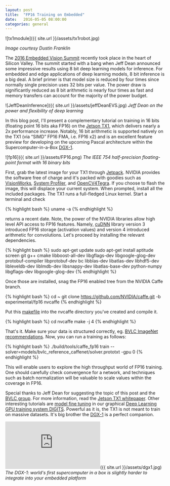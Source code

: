 ```yaml
---
layout: post
title:  "FP16 Training on Embedded"
date:   2016-05-05 08:00:00
categories: general
---
```


![tx1module]({{ site.url }}/assets/tx1robot.jpg)

*Image courtesy Dustin Franklin*


The [2016 Embedded Vision Summit][EVS] recently took place in the heart of Silicon Valley.  The summit started with a bang when Jeff Dean announced some impressive results using 8 bit deep learning models for inference.  For embedded and edge applications of deep learning models, 8 bit inference is a big deal.  A brief primer is that model size is reduced by four times since normally single precision uses 32 bits per value.  The power draw is significantly reduced as 8 bit arithmetic is nearly four times as fast and memory transfers can account for the majority of the power budget.   

![JeffDeanInference]({{ site.url }}/assets/jeffDeanEVS.jpg)
*Jeff Dean on the power and flexibility of deep learning* 

In this blog post, I'll present a complementary tutorial on training in 16 bits (floating point 16 bits aka FP16) on the [Jetson TX1][TX1], which delivers nearly a 2x performance increase.  Notably, 16 bit arithmetic is supported natively on the TX1 (via “SIMD” FP16 FMA, i.e. FP16 x2)
and is an excellent feature preview for developing on the upcoming Pascal architecture within the Supercomputer-in-a-Box [DGX-1][DGX].

![fp16]({{ site.url }}/assets/FP16.png)
*The IEEE 754 half-precision floating-point format with 16 binary bits*

First, grab the latest image for your TX1 through [Jetpack][jetpack].  NVIDIA provides the software free of charge and it's packed with goodies such as [VisionWorks][VS], [System Profiler][syspro], and [OpenCV4Tegra][opencvTegra].  If you choose to flash the image, this will displace your current system.  When prompted, install all the included packages.  The TX1 runs a full-fledged Linux kernel.  Start a terminal and check 

{% highlight bash %}
uname -a
{% endhighlight %}

returns a recent date.  Note, the power of the NVIDIA libraries allow high level API access to FP16 features.  Namely, [cuDNN][cuDNN] library version 3 introduced FP16 storage (activation values) and version 4 introduced arithmetic for convolutions.  Let's proceed by installing the relevant dependencies.

{% highlight bash %}
sudo apt-get update
sudo apt-get install aptitude screen git g++ cmake libboost-all-dev libgflags-dev libgoogle-glog-dev protobuf-compiler libprotobuf-dev bc libblas-dev libatlas-dev libhdf5-dev libleveldb-dev liblmdb-dev libsnappy-dev libatlas-base-dev python-numpy libgflags-dev libgoogle-glog-dev
{% endhighlight %}

Once those are installed, snag the FP16 enabled tree from the NVIDIA Caffe branch.

{% highlight bash %}
cd ~
git clone https://github.com/NVIDIA/caffe.git -b experimental/fp16 nvcaffe
{% endhighlight %}

Put this [makefile][nvmake] into the nvcaffe directory you've created and compile it.

{% highlight bash %}
cd nvcaffe
make -j 4
{% endhighlight %}

That's it.  Make sure your data is structured correctly, eg. [BVLC ImageNet recommendations][bvlcAlexnet].  Now, you can run a training as follows:

{% highlight bash %}
./build/tools/caffe_fp16 train --solver=models/bvlc_reference_caffenet/solver.prototxt -gpu 0
{% endhighlight %}

This will enable users to explore the high throughput  world of FP16 training. One should carefully check convergence for a network, and techniques such as batch normalization will be valuable to scale values within the coverage in FP16.

Special thanks to Jeff Dean for suggesting the topic of this post and the [BVLC group][bvlcHome].  For more information, read the [Jetson TX1 whitepaper][whitepaper].  Other interesting tutorials are [model fine tuning][modelTune] in our graphical [Deep Learning GPU training system DIGITS][digits].  Powerful as it is, the TX1 is not meant to train on massive datasets. It's big brother the [DGX-1][DGX] is a perfect companion.

![dgx]({{ site.url }}/assets/dgx1.jpg)
*The DGX-1: world's first supercomputer in a box is slightly harder to integrate into your embedded platform*


[digits]: https://github.com/NVIDIA/DIGITS
[modelTune]: https://github.com/NVIDIA/DIGITS/tree/master/examples/fine-tuning
[cuDNN]: https://developer.nvidia.com/cudnn
[bvlcAlexnet]: https://github.com/BVLC/caffe/tree/master/examples/imagenet
[DGX]: http://www.nvidia.com/object/deep-learning-system.html
[TX1]: http://www.nvidia.com/object/jetson-tx1-module.html
[EVS]: http://www.embedded-vision.com/summit/agenda
[bvlcHome]: http://bvlc.eecs.berkeley.edu/
[jetpack]:https://developer.nvidia.com/embedded/jetpack
[syspro]:https://developer.nvidia.com/embedded/tegra-system-profiler
[VS]:https://developer.nvidia.com/embedded/visionworks
[opencvTegra]:http://docs.nvidia.com/gameworks/index.html#technologies/mobile/opencv_main.htm
[whitepaper]: https://www.google.com/url?sa=t&rct=j&q=&esrc=s&source=web&cd=1&cad=rja&uact=8&ved=0ahUKEwjigNPOmcLMAhVX72MKHZr5AAQQFggdMAA&url=https%3A%2F%2Fwww.nvidia.com%2Fcontent%2Ftegra%2Fembedded-systems%2Fpdf%2Fjetson_tx1_whitepaper.pdf&usg=AFQjCNFnm3jR1fIq2reER87RgJFwM5sDlw
[nvmake]: https://drive.google.com/file/d/0B4INBpiK_--SYmM3RFI1NFdXb0k/view?usp=sharing
